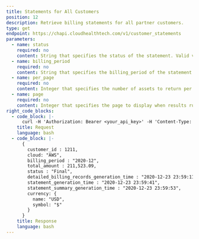 ```yaml
---
title: Statements for All Customers
position: 12
description: Retrieve billing statements for all partner customers.
type: get
endpoint: https://chapi.cloudhealthtech.com/v1/customer_statements
parameters:
  - name: status
    required: no
    content: String that specifies the status of the statement. Valid values are `Final` or `Estimated`.
  - name: billing_period
    required: no
    content: String that specifies the billing_period of the statement. The date is specified in the format `YYYY-MM`.
  - name: per_page
    required: no
    content: Integer that specifies the number of assets to return per page.
  - name: page
    required: no
    content: Integer that specifies the page to display when results run over multiple pages.
right_code_blocks:
  - code_block: |-
      curl -H 'Authorization: Bearer <your_api_key>' -H 'Content-Type: application/json' 'https://chapi.cloudhealthtech.com/v1/customer_statements/?page=1&status=Final&billing_period=2020-12&per_page=2'
    title: Request
    language: bash
  - code_block: |-
      {
        customer_id : 1211,
        cloud: "AWS",
        billing_period : "2020-12",
        total_amount : 211,523.09,
        status : "Final",
        detailed_billing_records_generation_time : "2020-12-23 23:59:11",
        statement_generation_time : "2020-12-23 23:59:41",
        statement_summary_generation_time : "2020-12-23 23:59:53",
        currency: {
          name: "USD",
          symbol: "$"
        }
      }
    title: Response
    language: bash
---
```

